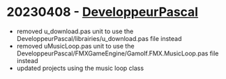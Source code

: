 # 20230408 - [DeveloppeurPascal](https://github.com/DeveloppeurPascal)

* removed u_download.pas unit to use the DeveloppeurPascal/librairies/u_download.pas file instead
* removed uMusicLoop.pas unit to use the DeveloppeurPascal/FMXGameEngine/Gamolf.FMX.MusicLoop.pas file instead
* updated projects using the music loop class
